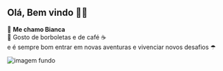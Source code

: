 ## Olá, Bem vindo 👋😄 <br/>
🌹 **Me chamo Bianca** <br/>
🦋 Gosto de borboletas e de café ☕<br/>
 e é sempre bom entrar em novas aventuras e vivenciar novos desafios ☂



![imagem fundo](https://user-images.githubusercontent.com/66906291/145451271-4c0f8d01-de24-4b4a-b48e-91e99e9a14ab.jpg)

